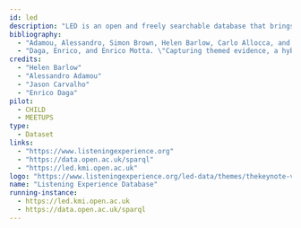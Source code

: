```yaml
--- 
id: led
description: "LED is an open and freely searchable database that brings together a mass of data about people’s experiences of listening to music of all kinds, in any historical period and any culture."
bibliography: 
  - "Adamou, Alessandro, Simon Brown, Helen Barlow, Carlo Allocca, and Mathieu d’Aquin. \"Crowdsourcing Linked Data on listening experiences through reuse and enhancement of library data.\" International Journal on Digital Libraries 20, no. 1 (2019): 61-79. http://oro.open.ac.uk/42045/1/paper_74.pdf"
  - "Daga, Enrico, and Enrico Motta. \"Capturing themed evidence, a hybrid approach.\" In Proceedings of the 10th International Conference on Knowledge Capture, pp. 93-100. 2019. http://oro.open.ac.uk/67014/1/TE_Preprint_V1.pdf"
credits: 
  - "Helen Barlow"
  - "Alessandro Adamou"
  - "Jason Carvalho"
  - "Enrico Daga"
pilot:
  - CHILD
  - MEETUPS
type:
  - Dataset
links: 
  - "https://www.listeningexperience.org"
  - "https://data.open.ac.uk/sparql"
  - "https://led.kmi.open.ac.uk"
logo: "https://www.listeningexperience.org/led-data/themes/thekeynote-v1-01/images/logo.png"
name: "Listening Experience Database"
running-instance:
  - https://led.kmi.open.ac.uk
  - https://data.open.ac.uk/sparql
--- 
```

